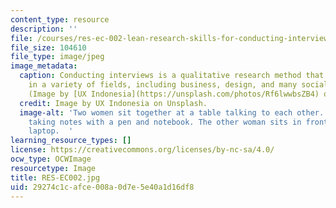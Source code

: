 ```yaml
---
content_type: resource
description: ''
file: /courses/res-ec-002-lean-research-skills-for-conducting-interviews-spring-2021/29274c1cafce008a0d7e5e40a1d16df8_RES-EC002.jpg
file_size: 104610
file_type: image/jpeg
image_metadata:
  caption: Conducting interviews is a qualitative research method that can be used
    in a variety of fields, including business, design, and many social sciences.
    (Image by [UX Indonesia](https://unsplash.com/photos/Rf6lwwbsZB4) on Unsplash.)
  credit: Image by UX Indonesia on Unsplash.
  image-alt: 'Two women sit together at a table talking to each other. One woman is
    taking notes with a pen and notebook. The other woman sits in front of an open
    laptop.  '
learning_resource_types: []
license: https://creativecommons.org/licenses/by-nc-sa/4.0/
ocw_type: OCWImage
resourcetype: Image
title: RES-EC002.jpg
uid: 29274c1c-afce-008a-0d7e-5e40a1d16df8
---
```

